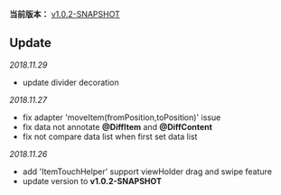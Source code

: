 
**当前版本：**
[v1.0.2-SNAPSHOT](https://android-sdks.neulion.net.cn/service/local/repositories/snapshots/content/com/neulion/android/diff-recycler/core/1.0.2-SNAPSHOT/core-1.0.2-20181127.062229-1.aar)


Update
------

*2018.11.29*
- update divider decoration

*2018.11.27*
- fix adapter 'moveItem(fromPosition,toPosition)' issue
- fix data <T> not annotate **@DiffItem** and **@DiffContent**
- fix not compare data list when first set data list

*2018.11.26*
- add 'ItemTouchHelper' support viewHolder drag and swipe feature
- update version to **v1.0.2-SNAPSHOT**
